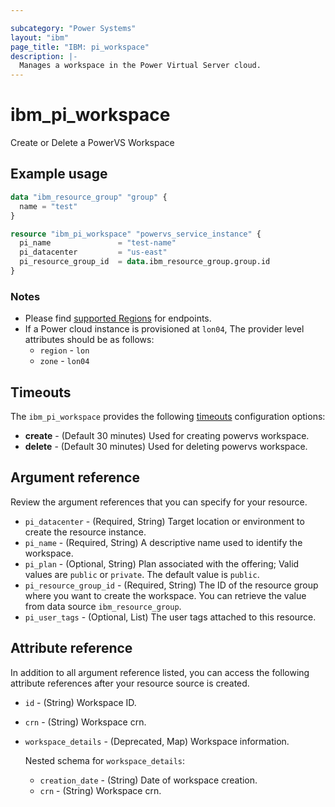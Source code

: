 ```yaml
---

subcategory: "Power Systems"
layout: "ibm"
page_title: "IBM: pi_workspace"
description: |-
  Manages a workspace in the Power Virtual Server cloud.
---
```


# ibm_pi_workspace

Create or Delete a PowerVS Workspace

## Example usage

```terraform
data "ibm_resource_group" "group" {
  name = "test"
}

resource "ibm_pi_workspace" "powervs_service_instance" {
  pi_name               = "test-name"
  pi_datacenter         = "us-east"
  pi_resource_group_id  = data.ibm_resource_group.group.id
}
```

### Notes

- Please find [supported Regions](https://cloud.ibm.com/apidocs/power-cloud#endpoint) for endpoints.
- If a Power cloud instance is provisioned at `lon04`, The provider level attributes should be as follows:
  - `region` - `lon`
  - `zone` - `lon04`

## Timeouts

The `ibm_pi_workspace` provides the following [timeouts](https://developer.hashicorp.com/terraform/language/resources/syntax#operation-timeouts) configuration options:

- **create** - (Default 30 minutes) Used for creating powervs workspace.
- **delete** - (Default 30 minutes) Used for deleting powervs workspace.

## Argument reference

Review the argument references that you can specify for your resource.

- `pi_datacenter` - (Required, String) Target location or environment to create the resource instance.
- `pi_name` - (Required, String) A descriptive name used to identify the workspace.
- `pi_plan` -  (Optional, String) Plan associated with the offering; Valid values are `public` or `private`. The default value is `public`.
- `pi_resource_group_id` - (Required, String) The ID of the resource group where you want to create the workspace. You can retrieve the value from data source `ibm_resource_group`.
- `pi_user_tags` - (Optional, List) The user tags attached to this resource.

## Attribute reference

In addition to all argument reference listed, you can access the following attribute references after your resource source is created.

- `id` - (String) Workspace ID.
- `crn` - (String) Workspace crn.
- `workspace_details` - (Deprecated, Map) Workspace information.

    Nested schema for `workspace_details`:
  - `creation_date` - (String) Date of workspace creation.
  - `crn` - (String) Workspace crn.

